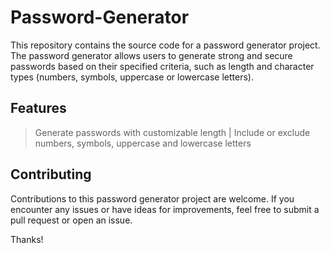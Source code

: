 # Password-Generator
This repository contains the source code for a password generator project.
The password generator allows users to generate strong and secure passwords based on their specified criteria, such as length and character types (numbers, symbols, uppercase or lowercase letters).

## Features

> Generate passwords with customizable length |
> Include or exclude numbers, symbols, uppercase and lowercase letters

## Contributing

Contributions to this password generator project are welcome. 
If you encounter any issues or have ideas for improvements, feel free to submit a pull request or open an issue.

Thanks!


